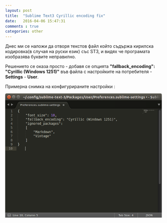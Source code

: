 ```yaml
---
layout: post
title:  "Sublime Text3 Cyrillic encoding fix"
date:   2016-04-06 15:47:31
comments : true
categories: other
---
```


Днес ми се наложи да отворя текстов файл който съдържа кирилска кодировка(в случая на руски език) със ST3, и видях че програмата изобразява буквите неправилно.

Решението се оказа просто - добавя се опцията **"fallback_encoding": "Cyrillic (Windows 1251)"** във файла с настройките на потребителя - **Settings** - **User**.

Примерна снимка на конфигурираните настройки : 

![cl1](https://github.com/etem/etem.github.io/raw/master/assets/images/enc.png)

